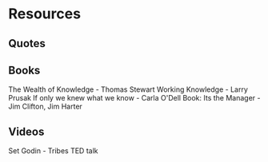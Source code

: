 # Resources

## Quotes

## Books
The Wealth of Knowledge - Thomas Stewart
Working Knowledge - Larry Prusak
If only we knew what we know - Carla O'Dell
Book: Its the Manager - Jim Clifton, Jim Harter

## Videos
Set Godin - Tribes TED talk